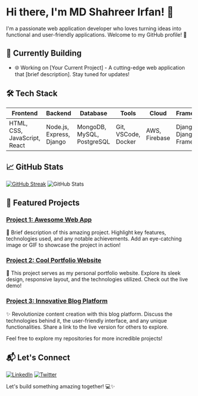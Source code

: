 # Hi there, I'm MD Shahreer Irfan! 👋

I'm a passionate web application developer who loves turning ideas into functional and user-friendly applications. Welcome to my GitHub profile! 🚀

## 🚧 Currently Building

- 🌐 Working on [Your Current Project] - A cutting-edge web application that [brief description]. Stay tuned for updates!
  
## 🛠️ Tech Stack

Frontend | Backend | Database | Tools | Cloud | Frameworks | CMS
--- | --- | --- | --- | --- | --- | ---
HTML, CSS, JavaScript, React | Node.js, Express, Django | MongoDB, MySQL, PostgreSQL | Git, VSCode, Docker | AWS, Firebase | Django, Django Rest Framework | WordPress

## 📈 GitHub Stats

[![GitHub Streak](https://github-readme-streak-stats.herokuapp.com/?user=shahreerirfan&theme=dark)](https://github.com/DenverCoder1/github-readme-streak-stats)
![GitHub Stats](https://github-readme-stats.vercel.app/api?username=shahreerirfan&show_icons=true&theme=react)

## 🚀 Featured Projects

### [Project 1: Awesome Web App](#)
🌟 Brief description of this amazing project. Highlight key features, technologies used, and any notable achievements. Add an eye-catching image or GIF to showcase the project in action!

### [Project 2: Cool Portfolio Website](#)
🚀 This project serves as my personal portfolio website. Explore its sleek design, responsive layout, and the technologies utilized. Check out the live demo!

### [Project 3: Innovative Blog Platform](#)
✨ Revolutionize content creation with this blog platform. Discuss the technologies behind it, the user-friendly interface, and any unique functionalities. Share a link to the live version for others to explore.

Feel free to explore my repositories for more incredible projects!

## 📬 Let's Connect

[![LinkedIn](https://img.shields.io/badge/LinkedIn-MD_Shahreer_Irfan-blue?style=for-the-badge&logo=linkedin)](#)
[![Twitter](https://img.shields.io/badge/Twitter-@YourTwitterHandle-blue?style=for-the-badge&logo=twitter)](#)

Let's build something amazing together! 💻✨
